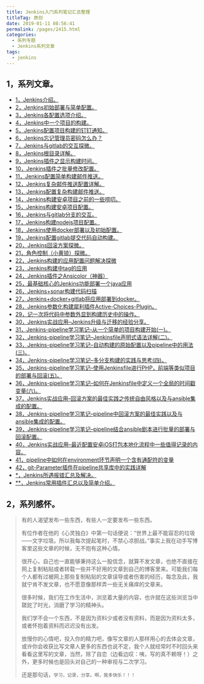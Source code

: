 ```yaml
---
title: Jenkins入门系列笔记汇总整理
titleTag: 原创
date: 2019-01-11 08:56:41
permalink: /pages/2415.html
categories:
  - 系列专题
  - Jenkins系列文章
tags:
  - jenkins
---
```


## 1，系列文章。

- [1，Jenkins介绍。](http://www.eryajf.net/56.html)
- [2，Jenkins初始部署与简单配置。](http://www.eryajf.net/63.html)
- [3，Jenkins各配置选项介绍。](http://www.eryajf.net/77.html)
- [4，Jenkins中一个项目的构建。](http://www.eryajf.net/85.html)
- [5，Jenkins配置项目构建的钉钉通知。](http://www.eryajf.net/104.html)
- [6，Jenkins忘记管理员密码怎么办？](http://www.eryajf.net/106.html)
- [7，Jenkins与gitlab的交互探微。](http://www.eryajf.net/294.html)
- [8，Jenkins根目录详解。](http://www.eryajf.net/302.html)
- [9，Jenkins插件之显示构建时间。](http://www.eryajf.net/329.html)
- [10，Jenkins插件之批量修改配置。](http://www.eryajf.net/334.html)
- [11，Jenkins配置简单构建邮件推送。](http://www.eryajf.net/342.html)
- [12，Jenkins复杂邮件推送配置详解。](http://www.eryajf.net/350.html)
- [13，Jenkins配置复杂构建邮件推送。](http://www.eryajf.net/374.html)
- [14，Jenkins构建安卓项目之前的一些唠叨。](http://www.eryajf.net/420.html)
- [15，Jenkins构建安卓项目配置。](http://www.eryajf.net/425.html)
- [16，Jenkins与gitlab分支的交互。](http://www.eryajf.net/613.html)
- [17，Jenkins构建nodejs项目配置。](http://www.eryajf.net/639.html)
- [18，Jenkins使用docker部署以及初始配置。](http://www.eryajf.net/701.html)
- [19，Jenkins配置gitlab提交代码自动构建。](http://www.eryajf.net/831.html)
- [20，Jenkins回滚方案探微。](http://www.eryajf.net/1404.html)
- [21，角色控制（小黄锁）探微。](http://www.eryajf.net/1445.html)
- [22，Jenkins构建的应用配置问题解决探微](http://www.eryajf.net/1626.html)
- [23，Jenkins构建中tag的应用](http://www.eryajf.net/1676.html)
- [24，Jenkins插件之Ansicolor（神器）](http://www.eryajf.net/1786.html)
- [25，最基础核心的Jenkins功能部署一个java应用](http://www.eryajf.net/1919.html)
- [26，Jenkins+sonar构建代码扫描](http://www.eryajf.net/1977.html)
- [27，Jenkins+docker+gitlab将应用部署到docker。](http://www.eryajf.net/2036.html)
- [28，Jenkins参数化构建犀利插件Active-Choices-Plugin。](http://www.eryajf.net/2075.html)
- [29，记一次将代码中参数外显到构建历史中的操作。](http://www.eryajf.net/2274.html)
- [30，Jenkins实战应用–Jenkins升级与迁移的经验分享。](http://www.eryajf.net/2705.html)
- [31，Jenkins-pipeline学习笔记–从一个简单的项目构建开始(一)。](http://www.eryajf.net/3292.html)
- [32，Jenkins-pipeline学习笔记–Jenkinsfile声明式语法详解(二)。](http://www.eryajf.net/3298.html)
- [33，Jenkins-pipeline学习笔记–自动构建的原始配置以及pipeline中的用法(三)。](http://www.eryajf.net/3304.html)
- [34，Jenkins-pipeline学习笔记–多分支构建的实践与思考(四)。](http://www.eryajf.net/3306.html)
- [35，Jenkins-pipeline学习笔记–使用Jenkinsfile进行PHP，前端等类似项目的部署与回滚(五)。](http://www.eryajf.net/3352.html)
- [36，Jenkins-pipeline学习笔记–如何在Jenkinsfile中定义一个全局的时间戳变量(六)。](http://www.eryajf.net/3491.html)
- [37，Jenkins实战应用–回滚方案的最佳实践之传统自由风格以及与ansible集成的配置。](http://www.eryajf.net/3508.html)
- [38，Jenkins-pipeline学习笔记–pipeline中回滚方案的最佳实践以及与ansible集成的配置。](http://www.eryajf.net/3510.html)
- [39，Jenkins-pipeline学习笔记–pipeline结合ansible剧本进行批量的部署与回滚配置。](http://www.eryajf.net/3512.html)
- [40，Jenkins实战应用–最近配置安卓iOS打包本地化流程中一些值得记录的内容。](http://www.eryajf.net/3514.html)
- [41，pipeline中如何在environment环节声明一个含有通配符的变量](http://www.eryajf.net/5140.html)
- [42，git-Parameter插件在pipeline共享库中的实践详解](http://www.eryajf.net/5328.html)
- [*，Jenkins所遇报错汇总及解决。](http://www.eryajf.net/562.html)
- [**，Jenkins常用插件汇总以及简单介绍。](http://www.eryajf.net/2280.html)



## 2，系列感怀。

> 有的人渴望发布一些东西，有些人一定要发布一些东西。
>
>有位作者在他的《心灵独白》中第一句话便说：“世界上最不能容忍的垃圾——文字垃圾。所以我每次提起笔时，不禁心凉胆战。”事实上我在动手写博客里这些文章的时候，无不抱有这种心情。
>
>很开心，自己也一直能够秉持这么一股信念，就算不发文章，也绝不直接在网上复制粘贴或者转载一些并不好用的文章到自己的博客里来。可能我们每个人都有过被网上那些复制粘贴的文章误导或者伤害的经历，每念及此，我就宁肯不发文章，也不愿意像那样弄一些无关痛痒的文章来。
>
>很多时候，我们在工作生活中，浏览着大量的内容，也许就在这些浏览当中蹉跎了时光，消磨了学习的精神头。
>
>我们学不会一个东西，不是因为资料少或者没有资料，而是因为资料太多，或者怀抱着资料而迟迟没有出发。
>
>放慢你的心情吧，投入你的精力吧，像写文章的人那样用心的去体会文章，或许你会收获比写文章人更多的东西也说不定，我个人就经常时不时回头来看看这里写的文章，当然，除了自恋（边看边叹：咦，写的真不赖呀！）之外，更多时候也是回头对自己的一种审视与二次学习。
>
>还是那句话，`学习，记录，分享。啊，我多快乐！！！`